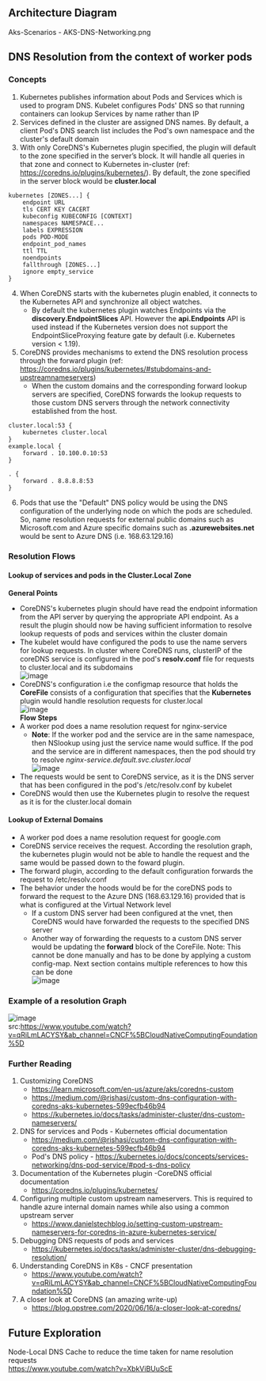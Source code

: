 ## Architecture Diagram
Aks-Scenarios - AKS-DNS-Networking.png

## DNS Resolution from the context of worker pods
### Concepts
1. Kubernetes publishes information about Pods and Services which is used to program DNS. Kubelet configures Pods' DNS so that running containers can lookup Services by name rather than IP
2. Services defined in the cluster are assigned DNS names. By default, a client Pod's DNS search list includes the Pod's own namespace and the cluster's default domain
3. With only CoreDNS's Kubernetes plugin specified, the plugin will default to the zone specified in the server’s block. It will handle all queries in that zone and connect to Kubernetes in-cluster (ref: https://coredns.io/plugins/kubernetes/). By default, the zone specified in the server block would be **cluster.local**
```
kubernetes [ZONES...] {
    endpoint URL
    tls CERT KEY CACERT
    kubeconfig KUBECONFIG [CONTEXT]
    namespaces NAMESPACE...
    labels EXPRESSION
    pods POD-MODE
    endpoint_pod_names
    ttl TTL
    noendpoints
    fallthrough [ZONES...]
    ignore empty_service
}
```
4. When CoreDNS starts with the kubernetes plugin enabled, it connects to the Kubernetes API and synchronize all object watches.
   - By default the kubernetes plugin watches Endpoints via the **discovery.EndpointSlices** API. However the **api.Endpoints** API is used instead if the Kubernetes version does not support the EndpointSliceProxying feature gate by default (i.e. Kubernetes version < 1.19).
5. CoreDNS provides mechanisms to extend the DNS resolution process through the forward plugin (ref: https://coredns.io/plugins/kubernetes/#stubdomains-and-upstreamnameservers)
   - When the custom domains and the corresponding forward lookup servers are specified, CoreDNS forwards the lookup requests to those custom DNS servers through the network connectivity established from the host.
```
cluster.local:53 {
    kubernetes cluster.local
}
example.local {
    forward . 10.100.0.10:53
}

. {
    forward . 8.8.8.8:53
}
```
6. Pods that use the "Default" DNS policy would be using the DNS configuration of the underlying node on which the pods are scheduled. So, name resolution requests for external public domains such as Microsoft.com and Azure specific domains such as **<sitename>.azurewebsites.net** would be sent to Azure DNS (i.e. 168.63.129.16)

### Resolution Flows
#### Lookup of services and pods in the Cluster.Local Zone
**General Points**  
- CoreDNS's kubernetes plugin should have read the endpoint information from the API server by querying the appropriate API endpoint. As a result the plugin should now be having sufficient information to resolve lookup requests of pods and services within the cluster domain
- The kubelet would have configured the pods to use the name servers for lookup requests. In cluster where CoreDNS runs, clusterIP of the coreDNS service is configured in the pod's **resolv.conf** file for requests to cluster.local and its subdomains  
![image](https://user-images.githubusercontent.com/13979783/212342391-4abc0f6c-eca2-4309-8d0b-4b8cabeb02bb.png)
- CoreDNS's configuration i.e the configmap resource that holds the **CoreFile** consists of a configuration that specifies that the **Kubernetes** plugin would handle resolution requests for cluster.local  
 ![image](https://user-images.githubusercontent.com/13979783/212342918-3106405f-f965-44df-af65-8e74aec22b95.png)  
**Flow Steps**
- A worker pod does a name resolution request for nginx-service
  - **Note**: If the worker pod and the service are in the same namespace, then NSlookup using just the service name would suffice. If the pod and the service are in different namespaces, then the pod should try to resolve *nginx-service.default.svc.cluster.local*  
 ![image](https://user-images.githubusercontent.com/13979783/212343865-7e2ae008-50ed-4539-9445-d8c4a33018a2.png)
- The requests would be sent to CoreDNS service, as it is the DNS server that has been configured in the pod's /etc/resolv.conf by kubelet
- CoreDNS would then use the Kubernetes plugin to resolve the request as it is for the cluster.local domain  
#### Lookup of External Domains
- A worker pod does a name resolution request for google.com
- CoreDNS service receives the request. According the resolution graph, the kubernetes plugin would not be able to handle the request and the same would be passed down to the foward plugin.
- The forward plugin, according to the default configuration forwards the request to /etc/resolv.conf
- The behavior under the hoods would be for the coreDNS pods to forward the request to the Azure DNS (168.63.129.16) provided that is what is configured at the Virtual Network level
  - If a custom DNS server had been configured at the vnet, then CoreDNS would have forwarded the requests to the specified DNS server
  - Another way of forwarding the requests to a custom DNS server would be updating the **forward** block of the CoreFile. Note: This cannot be done manually and has to be done by applying a custom config-map. Next section contains multiple references to how this can be done  
![image](https://user-images.githubusercontent.com/13979783/212345606-950119ea-322f-4813-8d5e-dfc55ca7edb1.png)  

### Example of a resolution Graph
    
![image](https://user-images.githubusercontent.com/13979783/212345971-cfacf8e1-c712-42cd-a5cb-9a29f7550765.png)  
 src:https://www.youtube.com/watch?v=qRiLmLACYSY&ab_channel=CNCF%5BCloudNativeComputingFoundation%5D  
    
### Further Reading

1. Customizing CoreDNS
   - https://learn.microsoft.com/en-us/azure/aks/coredns-custom
   - https://medium.com/@rishasi/custom-dns-configuration-with-coredns-aks-kubernetes-599ecfb46b94
   - https://kubernetes.io/docs/tasks/administer-cluster/dns-custom-nameservers/
2. DNS for services and Pods - Kubernetes official documentation
   - https://medium.com/@rishasi/custom-dns-configuration-with-coredns-aks-kubernetes-599ecfb46b94
   - Pod's DNS policy - https://kubernetes.io/docs/concepts/services-networking/dns-pod-service/#pod-s-dns-policy
3. Documentation of the Kubernetes plugin -CoreDNS official documentation
   - https://coredns.io/plugins/kubernetes/
4. Configuring multiple custom upstream nameservers. This is required to handle azure internal domain names while also using a common upstream server
   - https://www.danielstechblog.io/setting-custom-upstream-nameservers-for-coredns-in-azure-kubernetes-service/
5. Debugging DNS requests of pods and services
   - https://kubernetes.io/docs/tasks/administer-cluster/dns-debugging-resolution/
6. Understanding CoreDNS in K8s - CNCF presentation
   - https://www.youtube.com/watch?v=qRiLmLACYSY&ab_channel=CNCF%5BCloudNativeComputingFoundation%5D
7. A closer look at CoreDNS (an amazing write-up)
   - https://blog.opstree.com/2020/06/16/a-closer-look-at-coredns/

## Future Exploration
Node-Local DNS Cache to reduce the time taken for name resolution requests  
https://www.youtube.com/watch?v=XbkViBUuScE

